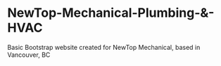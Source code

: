 # NewTop-Mechanical-Plumbing-&-HVAC

Basic Bootstrap website created for NewTop Mechanical, based in Vancouver, BC

